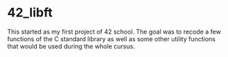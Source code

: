 # 42_libft

This started as my first project of 42 school. The goal was to recode a few functions of the C standard library as well as some other utility functions that would be used during the whole cursus.

